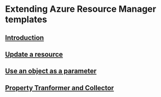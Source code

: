 # Extending Azure Resource Manager templates
## [Introduction](./index.md)
## [Update a resource](./update-resource.md)
## [Use an object as a parameter](./objects-as-parameters.md)
## [Property Tranformer and Collector](./collector.md)
